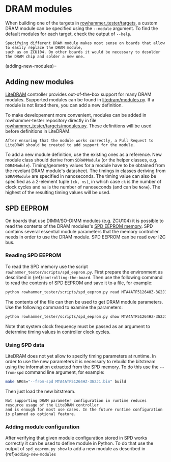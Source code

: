 # DRAM modules

When building one of the targets in [rowhammer_tester/targets](https://github.com/antmicro/rowhammer-tester/tree/master/rowhammer_tester/targets), a custom DRAM module can be specified using the `--module` argument. To find the default modules for each target, check the output of `--help`.

```{note}
Specifying different DRAM module makes most sense on boards that allow to easily replace the DRAM module,
such as on ZCU104. On other boards it would be necessary to desolder the DRAM chip and solder a new one.
```

(adding-new-modules)=

## Adding new modules

[LiteDRAM](https://github.com/enjoy-digital/litedram) controller provides out-of-the-box support for many DRAM modules.
Supported modules can be found in [litedram/modules.py](https://github.com/enjoy-digital/litedram/blob/master/litedram/modules.py).
If a module is not listed there, you can add a new definition.

To make developement more convenient, modules can be added in rowhammer-tester repository directly in file [rowhammer_tester/targets/modules.py](https://github.com/antmicro/rowhammer-tester/blob/master/rowhammer_tester/targets/modules.py). These definitions will be used before definitions in LiteDRAM.

```{note}
After ensuring that the module works correctly, a Pull Request to LiteDRAM should be created to add support for the module.
```

To add a new module definition, use the existing ones as a reference. New module class should derive from `SDRAMModule` (or the helper classes, e.g. `DDR4Module`). Timing/geometry values for a module have to be obtained from the revelant DRAM module's datasheet. The timings in classes deriving from `SDRAMModule` are specified in nanoseconds. The timing value can also be specified as a 2-element tuple `(ck, ns)`, in which case `ck` is the number of clock cycles and `ns` is the number of nanoseconds (and can be `None`). The highest of the resulting timing values will be used.

## SPD EEPROM

On boards that use DIMM/SO-DIMM modules (e.g. ZCU104) it is possible to read the contents of the DRAM modules's [SPD EEPROM memory](https://en.wikipedia.org/wiki/Serial_presence_detect).
SPD contains several essential module parameters that the memory controller needs in order to use the DRAM module.
SPD EEPROM can be read over I2C bus.

### Reading SPD EEPROM

To read the SPD memory use the script `rowhammer_tester/scripts/spd_eeprom.py`.
First prepare the environment as described in {ref}`controlling-the-board`.
Then use the following command to read the contents of SPD EEPROM and save it to a file, for example:

```sh
python rowhammer_tester/scripts/spd_eeprom.py read MTA4ATF51264HZ-3G2J1.bin
```

The contents of the file can then be used to get DRAM module parameters.
Use the following command to examine the parameters:

```sh
python rowhammer_tester/scripts/spd_eeprom.py show MTA4ATF51264HZ-3G2J1.bin 125e6
```

Note that system clock frequency must be passed as an argument to determine timing values in controller clock cycles.

### Using SPD data

LiteDRAM does not yet allow to specify timing parameters at runtime.
In order to use the new parameters it is necessary to rebuild the bitstream using the information extracted from the SPD memory.
To do this use the `--from-spd` command line argument, for example:

```sh
make ARGS="--from-spd MTA4ATF51264HZ-3G2J1.bin" build
```

Then just load the new bitstream.

```{note}
Not supporting DRAM parameter configuration in runtime reduces resource usage of the LiteDRAM controller
and is enough for most use cases. In the future runtime configuration is planned as optional feature.
```

### Adding module configuration

After verifying that given module configuration stored in SPD works correctly it can be used to define module in Python.
To do that use the output of `spd_eeprom.py show` to add a new module as described in {ref}`adding-new-modules`
